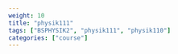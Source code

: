 ```yaml
---
weight: 10
title: "physik111"
tags: ["BSPHYSIK2", "physik111", "physik110"]
categories: ["course"]
---
```

